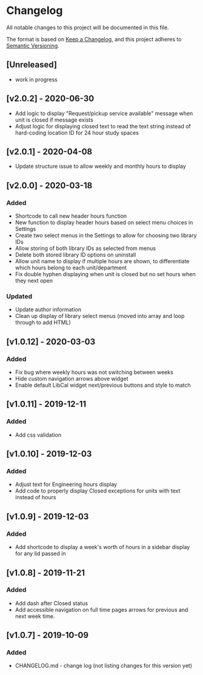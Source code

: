 # Changelog
All notable changes to this project will be documented in this file.

The format is based on [Keep a Changelog](https://keepachangelog.com/en/1.0.0/),
and this project adheres to [Semantic Versioning](https://semver.org/spec/v2.0.0.html).

## [Unreleased]
- work in progress

## [v2.0.2] - 2020-06-30
- Add logic to display "Request/pickup service available" message when unit is closed if message exists
- Adjust logic for displaying closed text to read the text string instead of hard-coding location ID for 24 hour study spaces

## [v2.0.1] - 2020-04-08
- Update structure issue to allow weekly and monthly hours to display

## [v2.0.0] - 2020-03-18
### Added
- Shortcode to call new header hours function
- New function to display header hours based on select menu choices in Settings
- Create two select menus in the Settings to allow for choosing two library IDs
- Allow storing of both library IDs as selected from menus
- Delete both stored library ID options on uninstall
- Allow unit name to display if multiple hours are shown, to differentiate which hours belong to each unit/department
- Fix double hyphen displaying when unit is closed but no set hours when they next open

### Updated
- Update author information
- Clean up display of library select menus (moved into array and loop through to add HTML)

## [v1.0.12] - 2020-03-03
### Added
- Fix bug where weekly hours was not switching between weeks
- Hide custom navigation arrows above widget
- Enable default LibCal widget next/previous buttons and style to match

## [v1.0.11] - 2019-12-11
### Added
- Add css validation

## [v1.0.10] - 2019-12-03
### Added
- Adjust text for Engineering hours display
- Add code to properly display Closed exceptions for units with text instead of hours

## [v1.0.9] - 2019-12-03
### Added
- Add shortcode to display a week's worth of hours in a sidebar display for any lid passed in

## [v1.0.8] - 2019-11-21
### Added
- Add dash after Closed status
- Add accessible navigation on full time pages arrows for previous and next week time.

## [v1.0.7] - 2019-10-09
### Added
- CHANGELOG.md - change log (not listing changes for this version yet)
